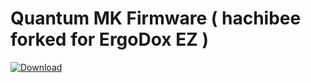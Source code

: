 # Quantum MK Firmware ( hachibee forked for ErgoDox EZ )

[ ![Download](https://api.bintray.com/packages/hachibeedi/generic/ergodox.hex/images/download.svg) ](https://bintray.com/hachibeedi/generic/ergodox.hex/_latestVersion)

